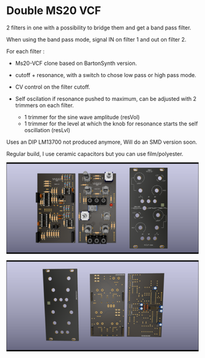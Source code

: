 # Double MS20 VCF

2 filters in one with a possibility to bridge them and get a band pass filter.

When using the band pass mode, signal IN on filter 1 and out on filter 2.

For each filter :

- Ms20-VCF clone based on BartonSynth version.

- cutoff + resonance, with a switch to chose low pass or high pass mode.

- CV control on the filter cutoff.

- Self oscilation if resonance pushed to maximum, can be adjusted with 2 trimmers  on each filter.

    - 1 trimmer for the sine wave amplitude (resVol)
    - 1 trimmer for the level at which the knob for resonance starts the self oscillation (resLvl)

Uses an DIP LM13700 not produced anymore, Will do an SMD version soon.

Regular build, I use ceramic capacitors but you can use film/polyester.

![3D single MS20-VCF(front)](image/MS20-VCF-3D-front.png)

![3D single MS20-VCF(back)](image/MS20-VCF-3D-back.png)
